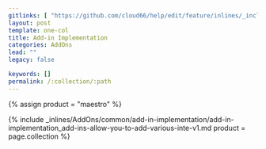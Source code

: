 ```yaml
---
gitlinks: [ "https://github.com/cloud66/help/edit/feature/inlines/_includes/_inlines/AddOns/common/add-in-implementation/add-in-implementation_add-ins-allow-you-to-add-various-inte-v1.md" ]
layout: post
template: one-col
title: Add-in Implementation
categories: AddOns
lead: ""
legacy: false

keywords: []
permalink: /:collection/:path
---
```



{% assign product = "maestro" %}

{% include _inlines/AddOns/common/add-in-implementation/add-in-implementation_add-ins-allow-you-to-add-various-inte-v1.md  product = page.collection %}
